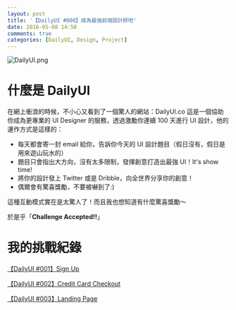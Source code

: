 ```yaml
---
layout: post
title: '【DailyUI #000】成為最強前端設計師吧'
date: 2016-05-08 14:50
comments: true
categories: [DailyUI, Design, Project]
---
```

![DailyUI.png](http://user-image.logdown.io/user/16613/blog/15900/post/731238/JEjpZ1kkQpSUtPAwZ0gw_%E8%9E%A2%E5%B9%95%E5%BF%AB%E7%85%A7%202016-05-09%20%E4%B8%8B%E5%8D%883.16.31.png)

# 什麼是 DailyUI

在網上衝浪的時候，不小心又看到了一個驚人的網站：DailyUI.co
這是一個協助你成為更專業的 UI Designer 的服務，透過激勵你連續 100 天進行 UI 設計，他的運作方式是這樣的：

- 每天都會寄一封 email 給你，告訴你今天的 UI 設計題目（假日沒有，假日是用來遊山玩水的）
- 題目只會指出大方向，沒有太多限制，發揮創意打造出最強 UI！It's show time!
- 將你的設計發上 Twitter 或是 Dribble，向全世界分享你的創意！
- 偶爾會有驚喜獎勵，不要被嚇到了:)

<!-- more -->

這種互動模式實在是太驚人了！而且我也想知道有什麼驚喜獎勵～

於是乎「**Challenge Accepted!!**」

# 我的挑戰紀錄

[【DailyUI #001】Sign Up](http://easonchang.com/2016/05/09/dailyui-001-sign-up/)

[【DailyUI #002】Credit Card Checkout](http://easonchang.com/2016/05/09/dailyui-002-credit-card-checkout/)

[【DailyUI #003】Landing Page](http://easonchang.com/2016/05/10/dailyui-003-landing-page/)